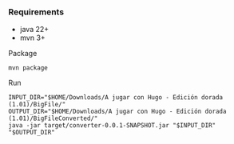### Requirements
* java 22+
* mvn 3+

Package
```shell
mvn package
```

Run
```shell
INPUT_DIR="$HOME/Downloads/A jugar con Hugo - Edición dorada (1.01)/BigFile/"
OUTPUT_DIR="$HOME/Downloads/A jugar con Hugo - Edición dorada (1.01)/BigFileConverted/"
java -jar target/converter-0.0.1-SNAPSHOT.jar "$INPUT_DIR" "$OUTPUT_DIR"
```
